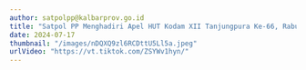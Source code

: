 ```yaml
---
author: satpolpp@kalbarprov.go.id
title: "Satpol PP Menghadiri Apel HUT Kodam XII Tanjungpura Ke-66, Rabu 17 Juli 2024" 
date: 2024-07-17
thumbnail: "/images/nDQXQ9zl6RCDttU5Ll5a.jpeg"
urlVideo: "https://vt.tiktok.com/ZSYWv1hyn/"
---
```


